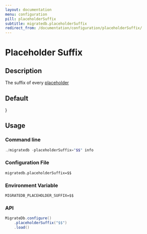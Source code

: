 ```yaml
---
layout: documentation
menu: configuration
pill: placeholderSuffix
subtitle: migratedb.placeholderSuffix
redirect_from: /documentation/configuration/placeholderSuffix/
---
```


# Placeholder Suffix

## Description

The suffix of every [placeholder](/migratedb/documentation/configuration/placeholder)

## Default

}

## Usage

### Command line

```powershell
./migratedb -placeholderSuffix="$$" info
```

### Configuration File

```properties
migratedb.placeholderSuffix=$$
```

### Environment Variable

```properties
MIGRATEDB_PLACEHOLDER_SUFFIX=$$
```

### API

```java
MigrateDb.configure()
    .placeholderSuffix("$$")
    .load()
```
